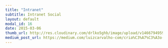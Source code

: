 ```yaml
---
title: "Intranet"
subtitle: Intranet Social
layout: default
modal_id: 16
date: 2015-03-06
thumb_url: http://res.cloudinary.com/drlko5ghb/image/upload/v1466794959/sx2zuwbtkqlrzowbw6l3.png
medium_post_url: https://medium.com/luizcarvalho-com/cria%C3%A7%C3%A3o-da-intranet-da-defensoria-p%C3%BAblica-do-estado-do-tocantins-ea7a4d44fe3c
---
```


